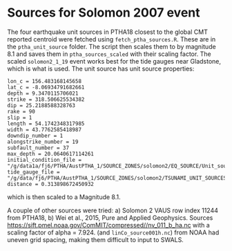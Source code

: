 # Sources for Solomon 2007 event

The four earthquake unit sources in PTHA18 closest to the global CMT reported centroid were fetched using `fetch_ptha_sources.R`. These are in the `ptha_unit_source` folder. The script then scales them to by magnitude 8.1 and saves them in `ptha_sources_scaled` with their scaling factor. The scaled `solomon2_1_19` event works best for the tide gauges near Gladstone, which is what is used. The unit source has unit source properties:
```
lon_c = 156.483168145658
lat_c = -8.06934791682661
depth = 9.3470115706021
strike = 318.506625534382
dip = 25.2188588328763
rake = 90
slip = 1
length = 54.1742348317985
width = 43.7762585418987
downdip_number = 1
alongstrike_number = 19
subfault_number = 37
max_depth = 20.0640617114261
initial_condition_file = "/g/data1a/fj6/PTHA/AustPTHA_1/SOURCE_ZONES/solomon2/EQ_SOURCE/Unit_source_data/solomon2/solomon2_1_19.tif"
tide_gauge_file = "/g/data/fj6/PTHA/AustPTHA_1/SOURCE_ZONES/solomon2/TSUNAMI_UNIT_SOURCES/unit_source_tsunami/RUN_20180815145226_solomon2_1_19/RUN_ID100001_20180815_145823.782/Gauges_data_ID100001.nc"
distance = 0.313898672450932
```
which is then scaled to a Magnitude 8.1.

A couple of other sources were tried: a) Solomon 2 VAUS row index 11244 from PTHA18, b) Wei et al., 2015, Pure and Applied Geophysics. Sources https://sift.pmel.noaa.gov/ComMIT/compressed//nv_011_b_ha.nc with a scaling factor of alpha = 7.924.
(and `linCo_source001h.nc`) from NOAA had uneven grid spacing, making them difficult to input to SWALS.
